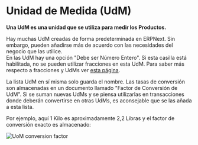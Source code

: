 <!-- add-breadcrumbs -->
# Unidad de Medida (UdM)

**Una UdM es una unidad que se utiliza para medir los Productos.**

Hay muchas UdM creadas de forma predeterminada en ERPNext. Sin embargo, pueden añadirse más de acuerdo con las necesidades del negocio que las utilice.  
En las UdM hay una opción "Debe ser Número Entero". Si esta casilla está habilitada, no se pueden utilizar fracciones en esta UdM. Para saber más respecto a fracciones y UdMs ver [esta página](/docs/user/manual/en/stock/articles/managing-fractions-in-uom).

La lista UdM en sí misma solo guarda el nombre. Las tasas de conversión son almacenadas en un documento llamado "Factor de Conversión de UdM". Si se suman nuevas UdMs y se piensa utilizarlas en transacciones donde deberán convertirse en otras UdMs, es aconsejable que se las añada a esta lista.

Por ejemplo, aquí 1 Kilo es aproximadamente 2,2 Libras y el factor de conversión exacto es almacenado: 

![UoM conversion factor](/docs/assets/img/stock/uom_convert.png)
